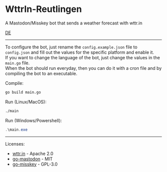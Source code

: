 # WttrIn-Reutlingen
A Mastodon/Misskey bot that sends a weather forecast with wttr.in

[DE](https://git.minecodes.de/thies/WttrIn-Reutlingen/src/branch/main/README-DE.md)

---------------------------------

To configure the bot, just rename the `config.example.json` file to `config.json` and fill out the values for the specific platform and enable it.<br/>
If you want to change the language of the bot, just change the values in the `main.go` file.<br/>
When the bot should run everyday, then you can do it with a cron file and by compiling the bot to an executable.

Compile:
```bash
go build main.go
```

Run (Linux/MacOS):
```bash
./main
```

Run (Windows/Powershell):
```powershell
.\main.exe
```

---------------------------------

Licenses:
- [wttr.in](https://github.com/chubin/wttr.in) - Apache 2.0
- [go-mastodon](https://github.com/mattn/go-mastodon) - MIT
- [go-misskey](https://github.com/mattn/go-misskey) - GPL-3.0